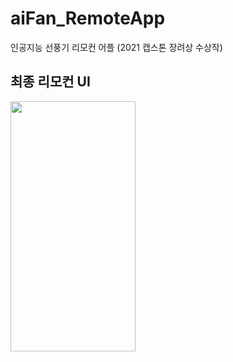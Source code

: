 # aiFan_RemoteApp
인공지능 선풍기 리모컨 어플 (2021 캡스톤 장려상 수상작)

## 최종 리모컨 UI

<img src="https://github.com/da-hye0/aiFan_RemoteApp/assets/60743139/29d2b312-fbcc-4c5f-8001-c40583ccb5d1"  width="200" height="400"/>

